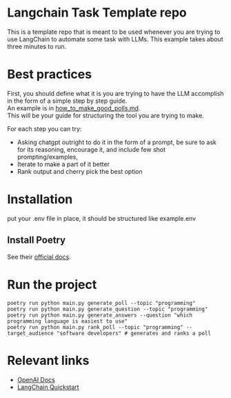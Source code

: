 # Langchain Task Template repo

This is a template repo that is meant to be used whenever you are trying to use LangChain to automate some task with LLMs. This example takes about three minutes to run.

# Best practices

First, you should define what it is you are trying to have the LLM accomplish in the form of a simple step by step guide.  
An example is in [how_to_make_good_polls.md](how_to_make_good_polls.md).  
This will be your guide for structuring the tool you are trying to make.

For each step you can try:
* Asking chatgpt outright to do it in the form of a prompt, be sure to ask for its reasoning, encourage it, and include few shot prompting/examples, 
* Iterate to make a part of it better
* Rank output and cherry pick the best option
# Installation

put your .env file in place, it should be structured like example.env

## Install Poetry

See their [official docs](https://python-poetry.org/docs/#installing-with-the-official-installer).

# Run the project

```
poetry run python main.py generate_poll --topic "programming"
poetry run python main.py generate_question --topic "programming"
poetry run python main.py generate_answers --question "which programming language is easiest to use"
poetry run python main.py rank_poll --topic "programming" --target_audience "software developers" # generates and ranks a poll
```

# Relevant links
* [OpenAI Docs](https://platform.openai.com/docs/guides/text-generation)  
* [LangChain Quickstart](https://python.langchain.com/docs/get_started/quickstart)  
